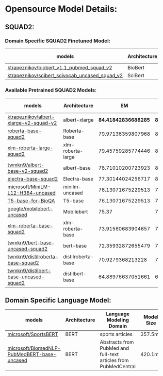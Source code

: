 # Opensource Model Details:

## SQUAD2:

### Domain Specific SQUAD2 Finetuned Model:

| models | Architecture | EM | F1 | Model Size |
| --- | --- | --- | --- |  --- | 
| [ktrapeznikov/biobert_v1.1_pubmed_squad_v2](https://huggingface.co/ktrapeznikov/biobert_v1.1_pubmed_squad_v2) | BioBert | 75.97068980038743 | 79.37043950121722 | 413.2mb |
| [ktrapeznikov/scibert_scivocab_uncased_squad_v2](https://huggingface.co/ktrapeznikov/scibert_scivocab_uncased_squad_v2) | SciBert | 75.07790785816559 | 78.47735207283013 | 419.4mb|


### Available Pretrained SQUAD2 Models:

| models | Architecture | EM | F1 | Model Size |
| --- | --- | --- | --- |  --- | 
| [ktrapeznikov/albert-xlarge-v2-squad-v2](https://huggingface.co/ktrapeznikov/albert-xlarge-v2-squad-v2) | albert-xlarge | **84.41842836688285** | **87.4628460501696** | 224mb |
| [roberta-base-squad2](https://huggingface.co/deepset/roberta-base-squad2) | Roberta-base | 79.97136359807968 | 83.00449234495325 | 474.3mb |
| [xlm-roberta-large-squad2](https://huggingface.co/deepset/xlm-roberta-large-squad2) | xlm-roberta-large | 79.45759285774446 | 83.79259828925511 | 2.1Gb |
| [twmkn9/albert-base-v2-squad2](https://huggingface.co/twmkn9/albert-base-v2-squad2) | albert-base | 78.71010200723923 |  81.89228117126069 | **44.6mb** |
| [electra-base-squad2](https://huggingface.co/deepset/electra-base-squad2) | Electra-base | 77.30144024256717 | 81.35438272008543 | 415.4mb |
| [microsoft/MiniLM-L12-H384-uncased](https://huggingface.co/deepset/minilm-uncased-squad2)| minilm-uncased | 76.13071675229513 | 79.49786500219953 | 127.3mb |
| [T5-base-for-BioQA](https://huggingface.co/ozcangundes/T5-base-for-BioQA) | T5-base | 76.13071675229513 | 79.49786500219953 | 850.4mb |
| [google/mobilebert-uncased](https://huggingface.co/mrm8488/mobilebert-uncased-finetuned-squadv2) | Mobilebert | 75.37 | 78.48 | 94mb |
| [xlm-roberta-base-squad2](https://huggingface.co/deepset/xlm-roberta-base-squad2) | xlm-roberta-base | 73.91560683904657 | 77.14103746689592 | 1Gb |
| [twmkn9/bert-base-uncased-squad2](https://huggingface.co/twmkn9/bert-base-uncased-squad2) | bert-base | 72.35932872655479 |  75.75355132564763 | 417.7mb |
| [twmkn9/distilroberta-base-squad2](https://huggingface.co/twmkn9/distilroberta-base-squad2) | distilroberta-base | 70.9279368213228 |  74.60439802429168 | 313.3 |
| [twmkn9/distilbert-base-uncased-squad2](https://huggingface.co/twmkn9/distilbert-base-uncased-squad2) | distilbert-base | 64.88976637051661 |  68.1776176526635 | 253.2mb |


## Domain Specific Language Model:

| models | Architecture | Language Modeling Domain | Model Size |
| --- | ---  |  --- | --- | 
| [microsoft/SportsBERT](https://huggingface.co/microsoft/SportsBERT) | BERT | sports articles | 357.5mb |
| [microsoft/BiomedNLP-PubMedBERT-base-uncased](https://huggingface.co/microsoft/BiomedNLP-PubMedBERT-base-uncased-abstract-fulltext) | BERT | Abstracts from PubMed and full-text articles from PubMedCentral |  420.1mb | 
